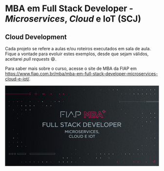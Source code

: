 # MBA em Full Stack Developer - *Microservices*, *Cloud* e IoT (SCJ)

## Cloud Development

Cada projeto se refere a aulas e/ou roteiros executados em sala de aula.
Fique a vontade para evoluir estes exemplos, desde que sejam válidos, aceitarei *pull requests* :smile:.

Para saber mais sobre o curso, acesse o site de MBA da FIAP em https://www.fiap.com.br/mba/mba-em-full-stack-developer-microservices-cloud-e-iot/.

![FIAP MBA](../img/full-stack.png)
